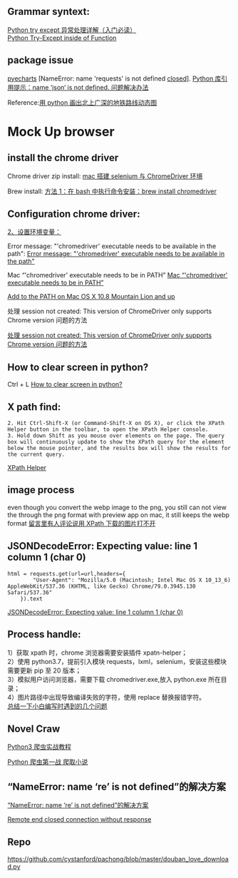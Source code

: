 ## Grammar syntext:

[Python try except 异常处理详解（入门必读）](http://c.biancheng.net/view/4599.html)   
[Python Try-Except inside of Function]()    

## package issue

[pyecharts](https://pyecharts.org/#/zh-cn/quickstart)
[NameError: name 'requests' is not defined [closed\]](https://stackoverflow.com/questions/26895371/nameerror-name-requests-is-not-defined).
[Python 库引用提示：name ‘json‘ is not defined. 问题解决办法](https://blog.csdn.net/qq_38161040/article/details/91410095)

Reference:[用 python 画出北上广深的地铁路线动态图](https://github.com/GlennOu66304/Data-Sciences/blob/Quantitative_trading/README.md)

# Mock Up browser

## install the chrome driver

Chrome driver zip install:
[mac 搭建 selenium 与 ChromeDriver 环境](https://www.jianshu.com/p/39716ea15d99)

Brew install:
[方法 1：在 bash 中执行命令安装：brew install chromedriver](https://blog.csdn.net/banshouqi4050/article/details/101650719?utm_medium=distribute.pc_relevant.none-task-blog-2~default~baidujs_title~default-0.pc_relevant_aa&spm=1001.2101.3001.4242.1&utm_relevant_index=3)

## Configuration chrome driver:

[2、设置环境变量：](https://blog.csdn.net/banshouqi4050/article/details/101650719?utm_medium=distribute.pc_relevant.none-task-blog-2~default~baidujs_title~default-0.pc_relevant_aa&spm=1001.2101.3001.4242.1&utm_relevant_index=3)

Error message: "'chromedriver' executable needs to be available in the path":
[Error message: "'chromedriver' executable needs to be available in the path"](https://stackoverflow.com/questions/29858752/error-message-chromedriver-executable-needs-to-be-available-in-the-path)

Mac “'chromedriver' executable needs to be in PATH”
[Mac “'chromedriver' executable needs to be in PATH”](https://www.cnblogs.com/LY-CC/p/11072241.html)

[Add to the PATH on Mac OS X 10.8 Mountain Lion and up](https://www.architectryan.com/2012/10/02/add-to-the-path-on-mac-os-x-mountain-lion/)

处理 session not created: This version of ChromeDriver only supports Chrome version 问题的方法

[处理 session not created: This version of ChromeDriver only supports Chrome version 问题的方法](https://blog.csdn.net/weixin_46308904/article/details/109306234)

## How to clear screen in python?

Ctrl + L
[How to clear screen in python?](https://www.geeksforgeeks.org/clear-screen-python/)

## X path find:

```
2. Hit Ctrl-Shift-X (or Command-Shift-X on OS X), or click the XPath Helper button in the toolbar, to open the XPath Helper console.
3. Hold down Shift as you mouse over elements on the page. The query box will continuously update to show the XPath query for the element below the mouse pointer, and the results box will show the results for the current query.
```

[XPath Helper](https://chrome.google.com/webstore/detail/xpath-helper/hgimnogjllphhhkhlmebbmlgjoejdpjl)

## image process

even though you convert the webp image to the png, you still can not view the
through the png format with preview app on mac, it still keeps the webp format
[留言里有人评论说用 XPath 下载的图片打不开](https://time.geekbang.org/column/article/76001)

## JSONDecodeError: Expecting value: line 1 column 1 (char 0)

```
html = requests.get(url=url,headers={
        "User-Agent": "Mozilla/5.0 (Macintosh; Intel Mac OS X 10_13_6) AppleWebKit/537.36 (KHTML, like Gecko) Chrome/79.0.3945.130 Safari/537.36"
    }).text
```

[JSONDecodeError: Expecting value: line 1 column 1 (char 0)](https://time.geekbang.org/column/article/76001)

## Process handle:

1）获取 xpath 时，chrome 浏览器需要安装插件 xpatn-helper；  
2）使用 python3.7，提前引入模块 requests，lxml，selenium，安装这些模块需要更新 pip 至 20 版本；  
3）模拟用户访问浏览器，需要下载 chromedriver.exe,放入 python.exe 所在目录；  
4）图片路径中出现导致编译失败的字符，使用 replace 替换报错字符。      
[总结一下小白编写时遇到的几个问题](https://time.geekbang.org/column/article/76001)     

## Novel Craw

[Python3 爬虫实战教程](https://www.w3cschool.cn/python3/python3-enbl2pw9.html)

[Python 爬虫第一战 爬取小说](https://zhuanlan.zhihu.com/p/114591172)

## “NameError: name ‘re’ is not defined”的解决方案

[“NameError: name ‘re’ is not defined”的解决方案](https://blog.csdn.net/mathematican/article/details/118529036)

[Remote end closed connection without response](https://blog.csdn.net/m0_50061234/article/details/119542517)

## Repo

https://github.com/cystanford/pachong/blob/master/douban_love_download.py
